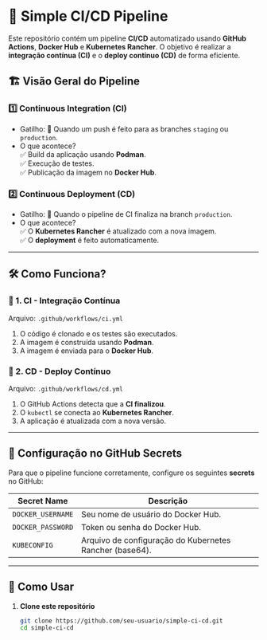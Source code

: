 # 🚀 Simple CI/CD Pipeline

Este repositório contém um pipeline **CI/CD** automatizado usando **GitHub Actions**, **Docker Hub** e **Kubernetes Rancher**. O objetivo é realizar a **integração contínua (CI)** e o **deploy contínuo (CD)** de forma eficiente.

## 🏗️ Visão Geral do Pipeline

### **1️⃣ Continuous Integration (CI)**
- Gatilho: 🚀 Quando um push é feito para as branches `staging` ou `production`.
- O que acontece?  
  ✅ Build da aplicação usando **Podman**.  
  ✅ Execução de testes.  
  ✅ Publicação da imagem no **Docker Hub**.

### **2️⃣ Continuous Deployment (CD)**
- Gatilho: 🚀 Quando o pipeline de CI finaliza na branch `production`.
- O que acontece?  
  ✅ O **Kubernetes Rancher** é atualizado com a nova imagem.  
  ✅ O **deployment** é feito automaticamente.  

---

## 🛠️ **Como Funciona?**

### **📌 1. CI - Integração Contínua**
Arquivo: `.github/workflows/ci.yml`
1. O código é clonado e os testes são executados.
2. A imagem é construída usando **Podman**.
3. A imagem é enviada para o **Docker Hub**.

### **📌 2. CD - Deploy Contínuo**
Arquivo: `.github/workflows/cd.yml`
1. O GitHub Actions detecta que a **CI finalizou**.
2. O `kubectl` se conecta ao **Kubernetes Rancher**.
3. A aplicação é atualizada com a nova versão.

---

## 🔧 **Configuração no GitHub Secrets**
Para que o pipeline funcione corretamente, configure os seguintes **secrets** no GitHub:

| Secret Name      | Descrição |
|-----------------|---------------------------------------------|
| `DOCKER_USERNAME` | Seu nome de usuário do Docker Hub. |
| `DOCKER_PASSWORD` | Token ou senha do Docker Hub. |
| `KUBECONFIG` | Arquivo de configuração do Kubernetes Rancher (base64). |

---

## 🚀 **Como Usar**
1. **Clone este repositório**  
   ```sh
   git clone https://github.com/seu-usuario/simple-ci-cd.git
   cd simple-ci-cd
